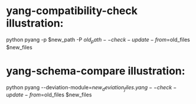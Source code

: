 # yang-compatibility-check illustration:
python pyang -p $new_path -P $old_path --check-update-from=$old_files $new_files
# yang-schema-compare illustration:
python pyang --deviation-module=$new_deviation_files.yang --check-update-from=$old_files $new_files
